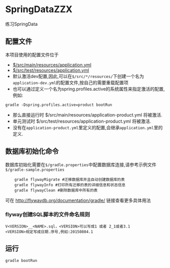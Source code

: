 # SpringDataZZX
练习SpringData

## 配置文件
本项目使用的配置文件位于
- [$/src/main/resources/application.yml](https://github.com/HP-Enterprise/BriAir/blob/dev/src/main/resources/application.yml)
- [$/src/test/resources/application.yml](https://github.com/HP-Enterprise/BriAir/blob/dev/src/test/resources/application.yml)
- 默认激活dev配置,因此,可以在`$/src/*/resources/`下创建一个名为`application-dev.yml`的配置文件,按自己的需要重载配置项
- 也可以通过定义一个名为spring.profiles.active的系统属性来指定激活的配置,例如:
```SHELL
gradle -Dspring.profiles.active=product bootRun
```
- 那么直接运行时 $/src/main/resources/application-product.yml 将被激活.
- 单元测试时 $/src/test/resources/application-product.yml 将被激活.
- 没有在`application-product.yml`里定义的配置,会继承`application.yml`里的定义.

## 数据库初始化命令
数据库初始化需要在`$/gradle.properties`中配置数据库连接,请参考示例文件`$/gradle-sample.properties`
```SHELL
    gradle flywayMigrate #迁移数据库并且自动创建数据库的表
    gradle flywayInfo #打印所有迁移的表的详细信息和状态信息
    gradle flywayClean #删除数据库中所有的表
```
可在 http://flywaydb.org/documentation/gradle/ 链接查看更多具体用法

### flyway创建SQL脚本的文件命名规则
```
V<VERSION>__<NAME>.sql，<VERSION>可以写成1 或者 2_1或者3.1
<VERSION>规定写成日期.序号,例如:20150804.1
```

## 运行
```SHELL
gradle bootRun
```
